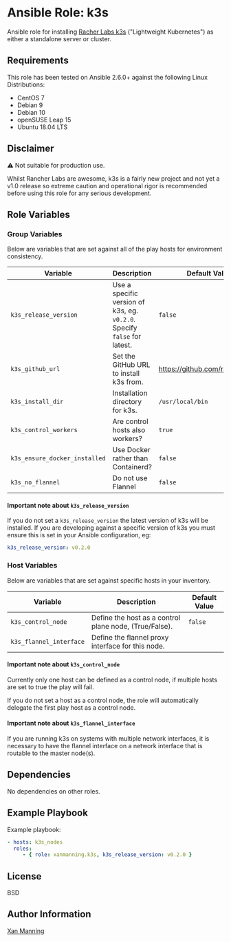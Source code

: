 # Ansible Role: k3s

Ansible role for installing [Racher Labs k3s](https://k3s.io/) ("Lightweight
Kubernetes") as either a standalone server or cluster.

## Requirements

This role has been tested on Ansible 2.6.0+ against the following Linux Distributions:

  - CentOS 7
  - Debian 9
  - Debian 10
  - openSUSE Leap 15
  - Ubuntu 18.04 LTS

## Disclaimer

:warning: Not suitable for production use.

Whilst Rancher Labs are awesome, k3s is a fairly new project and not yet a v1.0
release so extreme caution and operational rigor is recommended before using
this role for any serious development.

## Role Variables

### Group Variables

Below are variables that are set against all of the play hosts for environment
consistency.

| Variable                       | Description                                                              | Default Value                  |
|--------------------------------|--------------------------------------------------------------------------|--------------------------------|
| `k3s_release_version`          | Use a specific version of k3s, eg. `v0.2.0`. Specify `false` for latest. | `false`                        |
| `k3s_github_url`               | Set the GitHub URL to install k3s from.                                  | https://github.com/rancher/k3s |
| `k3s_install_dir`              | Installation directory for k3s.                                          | `/usr/local/bin`               |
| `k3s_control_workers`          | Are control hosts also workers?                                          | `true`                         |
| `k3s_ensure_docker_installed ` | Use Docker rather than Containerd?                                       | `false`                        |
| `k3s_no_flannel`               | Do not use Flannel                                                       | `false`                        |

#### Important note about `k3s_release_version`

If you do not set a `k3s_release_version` the latest version of k3s will be
installed. If you are developing against a specific version of k3s you must
ensure this is set in your Ansible configuration, eg:

```yaml
k3s_release_version: v0.2.0
```

### Host Variables

Below are variables that are set against specific hosts in your inventory.

| Variable                | Description                                            | Default Value |
|-------------------------|--------------------------------------------------------|---------------|
| `k3s_control_node`      | Define the host as a control plane node, (True/False). | `false`       |
| `k3s_flannel_interface` | Define the flannel proxy interface for this node.      |               |

#### Important note about `k3s_control_node`

Currently only one host can be defined as a control node, if multiple hosts are
set to true the play will fail.

If you do not set a host as a control node, the role will automatically delegate
the first play host as a control node.

#### Important note about `k3s_flannel_interface`

If you are running k3s on systems with multiple network interfaces, it is
necessary to have the flannel interface on a network interface that is routable
to the master node(s).

## Dependencies

No dependencies on other roles.

## Example Playbook

Example playbook:

```yaml
- hosts: k3s_nodes
  roles:
     - { role: xanmanning.k3s, k3s_release_version: v0.2.0 }
```

## License

BSD

## Author Information

[Xan Manning](https://xanmanning.co.uk/)
